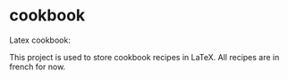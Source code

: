 # cookbook
Latex cookbook:

This project is used to store cookbook recipes in LaTeX. All recipes are in french for now.
